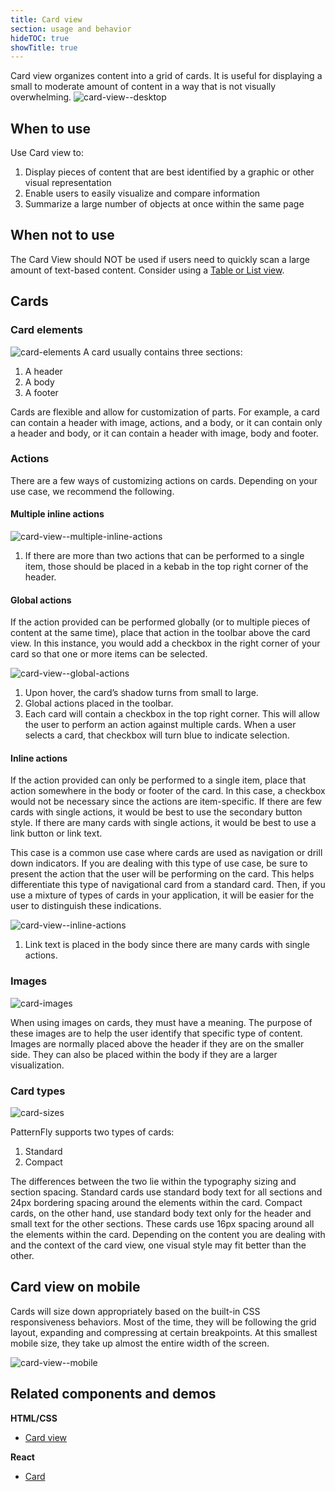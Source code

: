 ```yaml
---
title: Card view
section: usage and behavior
hideTOC: true
showTitle: true
---
```


Card view organizes content into a grid of cards. It is useful for displaying a small to moderate amount of content in a way that is not visually overwhelming.
![card-view--desktop](./img/card-view-desktop.png)

## When to use
Use Card view to:
1. Display pieces of content that are best identified by a graphic or other visual representation
2. Enable users to easily visualize and compare information
3. Summarize a large number of objects at once within the same page

## When not to use
The Card View should NOT be used if users need to quickly scan a large amount of text-based content. Consider using a [Table or List view](/design-guidelines/usage-and-behavior/lists-and-tables).

## Cards

### Card elements
![card-elements](./img/card-elements.png)
A card usually contains three sections:
1. A header
2. A body
3. A footer

Cards are flexible and allow for customization of parts. For example, a card can contain a header with image, actions, and a body, or it can contain only a header and body, or it can contain a header with image, body and footer.

### Actions
There are a few ways of customizing actions on cards. Depending on your use case, we recommend the following.

#### Multiple inline actions
![card-view--multiple-inline-actions](./img/card-view-multiple-inline-actions.png)

1. If there are more than two actions that can be performed to a single item, those should be placed in a kebab in the top right corner of the header.

#### Global actions
If the action provided can be performed globally (or to multiple pieces of content at the same time), place that action in the toolbar above the card view. In this instance, you would add a checkbox in the right corner of your card so that one or more items can be selected.

![card-view--global-actions](./img/card-view-global-actions.png)

1. Upon hover, the card’s shadow turns from small to large.
2. Global actions placed in the toolbar.
3. Each card will contain a checkbox in the top right corner. This will allow the user to perform an action against multiple cards. When a user selects a card, that checkbox will turn blue to indicate selection.

#### Inline actions
If the action provided can only be performed to a single item, place that action somewhere in the body or footer of the card. In this case, a checkbox would not be necessary since the actions are item-specific. If there are few cards with single actions, it would be best to use the secondary button style. If there are many cards with single actions, it would be best to use a link button or link text.

This case is a common use case where cards are used as navigation or drill down indicators. If you are dealing with this type of use case, be sure to present the action that the user will be performing on the card. This helps differentiate this type of navigational card from a standard card. Then, if you use a mixture of types of cards in your application, it will be easier for the user to distinguish these indications.

![card-view--inline-actions](./img/card-view-inline-actions.png)

1. Link text is placed in the body since there are many cards with single actions.

### Images
![card-images](./img/card-images.png)

When using images on cards, they must have a meaning. The purpose of these images are to help the user identify that specific type of content. Images are normally placed above the header if they are on the smaller side. They can also be placed within the body if they are a larger visualization.

### Card types
![card-sizes](./img/card-sizes.png)

PatternFly supports two types of cards:
1. Standard
2. Compact

The differences between the two lie within the typography sizing and section spacing. Standard cards use standard body text for all sections and 24px bordering spacing around the elements within the card. Compact cards, on the other hand, use standard body text only for the header and small text for the other sections. These cards use 16px spacing around all the elements within the card. Depending on the content you are dealing with and the context of the card view, one visual style may fit better than the other.

## Card view on mobile
Cards will size down appropriately based on the built-in CSS responsiveness behaviors. Most of the time, they will be following the grid layout, expanding and compressing at certain breakpoints. At this smallest mobile size, they take up almost the entire width of the screen.

![card-view--mobile](./img/card-view-mobile.png)

## Related components and demos
**HTML/CSS**
* [Card view](/documentation/core/demos/cardview)

**React**
* [Card](/documentation/react/components/card)
